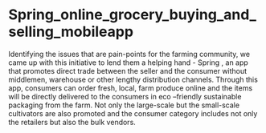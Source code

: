 # Spring_online_grocery_buying_and_selling_mobileapp
Identifying the issues that are pain-points for the farming community, we came up with this initiative to lend them a helping hand - Spring , an app that promotes direct trade between the seller and the consumer without middlemen, warehouse or other lengthy distribution channels.  Through this app, consumers can order fresh, local, farm produce online and the items will be directly delivered to the consumers in eco –friendly sustainable packaging from the farm. Not only the large-scale but the small-scale cultivators are also promoted and the consumer category includes not only the retailers but also the bulk vendors.

